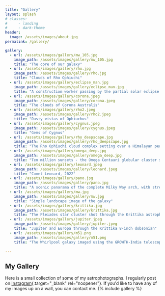 ```yaml
---
title: "Gallery"
layout: splash
# classes: 
#     - landing
#     - dark-theme
header:
  image: /assets/images/about.jpg
permalink: /gallery/

gallery:
  - url: /assets/images/gallery/mw_105.jpg
    image_path: /assets/images/gallery/mw_105.jpg
    title: "The core of our galaxy"
  - url: /assets/images/gallery/rho.jpg
    image_path: /assets/images/gallery/rho.jpg
    title: "Clouds of Rho Ophiuchi"
  - url: /assets/images/gallery/eclipse_man.jpg
    image_path: /assets/images/gallery/eclipse_man.jpg
    title: "A construction worker passing by the partial solar eclipse of September 2022"
  - url: /assets/images/gallery/corona.jpeg
    image_path: /assets/images/gallery/corona.jpeg
    title: "The clouds of Corona Australis"
  - url: /assets/images/gallery/rho2.jpeg
    image_path: /assets/images/gallery/rho2.jpeg
    title: "Dusty vistas of Ophiuchus"
  - url: /assets/images/gallery/cygnus.jpeg
    image_path: /assets/images/gallery/cygnus.jpeg
    title: "Gems of Cygnus"
  - url: /assets/images/gallery/rho_deepscape.jpg
    image_path: /assets/images/gallery/rho_deepscape.jpg
    title: "The Rho Ophiuchi cloud complex setting over a Himalayan peak"
  - url: /assets/images/gallery/omega_deep.jpg
    image_path: /assets/images/gallery/omega_deep.jpg
    title: "Ten million sunsets - the Omega Centauri globular cluster setting against a mountainside"
  - url: /assets/images/gallery/leonard.jpeg
    image_path: /assets/images/gallery/leonard.jpeg
    title: "Comet Leonard, 2022"
  - url: /assets/images/gallery/pano.jpg
    image_path: /assets/images/gallery/pano.jpg
    title: "A scenic panorama of the complete Milky Way arch, with strong ripples of airglow"
  - url: /assets/images/gallery/mw.jpg
    image_path: /assets/images/gallery/mw.jpg
    title: "Simple landscape image of the galaxy"
  - url: /assets/images/gallery/krittika.jpg
    image_path: /assets/images/gallery/krittika.jpg
    title: "The Pleiades star cluster shot through the Krittika astrophotography rig"
  - url: /assets/images/gallery/jupiter.jpeg
    image_path: /assets/images/gallery/jupiter.jpeg
    title: "Jupiter and Europa through the Krittika 8-inch dobsonian"
  - url: /assets/images/gallery/m51.png
    image_path: /assets/images/gallery/m51.png
    title: "The Whirlpool galaxy imaged using the GROWTH-India telescope"

---
```

## My Gallery

Here is a small collection of some of my astrophotographs. I regularly post on [Instagram](https://www.instagram.com/advaitmehla/){:target="_blank" rel="noopener"}. If you'd like to have any of my images up on a wall, you can contact me.
{% include gallery %}


